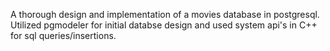 A thorough design and implementation of a movies database in postgresql.  
Utilized pgmodeler for initial databse design and used system api's in C++ for sql queries/insertions.
